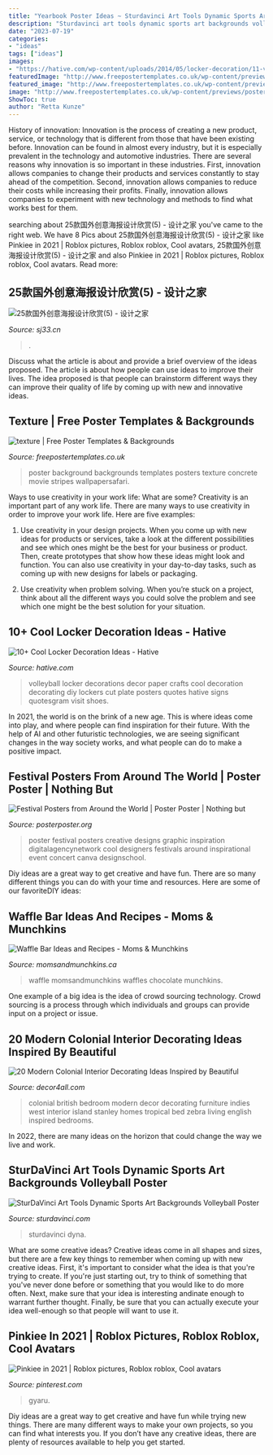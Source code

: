 ```yaml
---
title: "Yearbook Poster Ideas ~ Sturdavinci Art Tools Dynamic Sports Art Backgrounds Volleyball Poster"
description: "Sturdavinci art tools dynamic sports art backgrounds volleyball poster"
date: "2023-07-19"
categories:
- "ideas"
tags: ["ideas"]
images:
- "https://hative.com/wp-content/uploads/2014/05/locker-decoration/11-volleyball-paper-plate.jpg"
featuredImage: "http://www.freepostertemplates.co.uk/wp-content/previews/poster-background-conrete.jpg"
featured_image: "http://www.freepostertemplates.co.uk/wp-content/previews/poster-background-conrete.jpg"
image: "http://www.freepostertemplates.co.uk/wp-content/previews/poster-background-conrete.jpg"
ShowToc: true
author: "Retta Kunze"
---
```



History of innovation:
Innovation is the process of creating a new product, service, or technology that is different from those that have been existing before. Innovation can be found in almost every industry, but it is especially prevalent in the technology and automotive industries. There are several reasons why innovation is so important in these industries. First, innovation allows companies to change their products and services constantly to stay ahead of the competition. Second, innovation allows companies to reduce their costs while increasing their profits. Finally, innovation allows companies to experiment with new technology and methods to find what works best for them.

	

		
searching about 25款国外创意海报设计欣赏(5) - 设计之家 you've came to the right web. We have 8 Pics about 25款国外创意海报设计欣赏(5) - 设计之家 like Pinkiee in 2021 | Roblox pictures, Roblox roblox, Cool avatars, 25款国外创意海报设计欣赏(5) - 设计之家 and also Pinkiee in 2021 | Roblox pictures, Roblox roblox, Cool avatars. Read more:
		
    
## 25款国外创意海报设计欣赏(5) - 设计之家

<img loading=lazy src="http://img.sj33.cn/uploads/allimg/201208/20120803003327940.jpg" onerror="this.onerror=null;this.src='https://tse4.mm.bing.net/th?id=OIP.YeVvCiwCITXKkA7n4CY-pwHaKd&amp;pid=15.1';" alt="25款国外创意海报设计欣赏(5) - 设计之家">

_Source: sj33.cn_

>. 

	

Discuss what the article is about and provide a brief overview of the ideas proposed.
The article is about how people can use ideas to improve their lives. The idea proposed is that people can brainstorm different ways they can improve their quality of life by coming up with new and innovative ideas.

    
## Texture | Free Poster Templates &amp; Backgrounds

<img loading=lazy src="http://www.freepostertemplates.co.uk/wp-content/previews/poster-background-conrete.jpg" onerror="this.onerror=null;this.src='https://tse1.mm.bing.net/th?id=OIP.0eTZrsgy0w4Jc1IiFcP6ygHaKa&amp;pid=15.1';" alt="texture | Free Poster Templates &amp; Backgrounds">

_Source: freepostertemplates.co.uk_

>poster background backgrounds templates posters texture concrete movie stripes wallpapersafari. 

	

Ways to use creativity in your work life: What are some?
Creativity is an important part of any work life. There are many ways to use creativity in order to improve your work life. Here are five examples: 
1. Use creativity in your design projects. When you come up with new ideas for products or services, take a look at the different possibilities and see which ones might be the best for your business or product. Then, create prototypes that show how these ideas might look and function. You can also use creativity in your day-to-day tasks, such as coming up with new designs for labels or packaging. 

2. Use creativity when problem solving. When you’re stuck on a project, think about all the different ways you could solve the problem and see which one might be the best solution for your situation.

    
## 10+ Cool Locker Decoration Ideas - Hative

<img loading=lazy src="https://hative.com/wp-content/uploads/2014/05/locker-decoration/11-volleyball-paper-plate.jpg" onerror="this.onerror=null;this.src='https://tse4.mm.bing.net/th?id=OIP.eI4xj-5LXGFXkkrms-jhvAHaNK&amp;pid=15.1';" alt="10+ Cool Locker Decoration Ideas - Hative">

_Source: hative.com_

>volleyball locker decorations decor paper crafts cool decoration decorating diy lockers cut plate posters quotes hative signs quotesgram visit shoes. 

	

In 2021, the world is on the brink of a new age. This is where ideas come into play, and where people can find inspiration for their future. With the help of AI and other futuristic technologies, we are seeing significant changes in the way society works, and what people can do to make a positive impact.

    
## Festival Posters From Around The World | Poster Poster | Nothing But

<img loading=lazy src="http://www.posterposter.org/wp-content/uploads/2014/06/festival-poster-8.jpg" onerror="this.onerror=null;this.src='https://tse2.mm.bing.net/th?id=OIP.PnFYckfTZL8ecaIB5ggfDQHaMf&amp;pid=15.1';" alt="Festival Posters from Around the World | Poster Poster | Nothing but">

_Source: posterposter.org_

>poster festival posters creative designs graphic inspiration digitalagencynetwork cool designers festivals around inspirational event concert canva designschool. 

	

Diy ideas are a great way to get creative and have fun. There are so many different things you can do with your time and resources. Here are some of our favoriteDIY ideas:

    
## Waffle Bar Ideas And Recipes - Moms &amp; Munchkins

<img loading=lazy src="https://www.momsandmunchkins.ca/wp-content/uploads/2017/10/waffle-bar-3-683x1024.jpg" onerror="this.onerror=null;this.src='https://tse1.mm.bing.net/th?id=OIP.5J8qttnbF7Pq1DzCOH1BbQHaLG&amp;pid=15.1';" alt="Waffle Bar Ideas and Recipes - Moms &amp; Munchkins">

_Source: momsandmunchkins.ca_

>waffle momsandmunchkins waffles chocolate munchkins. 

	

One example of a big idea is the idea of crowd sourcing technology. Crowd sourcing is a process through which individuals and groups can provide input on a project or issue.

    
## 20 Modern Colonial Interior Decorating Ideas Inspired By Beautiful

<img loading=lazy src="https://decor4all.com/wp-content/uploads/2014/08/colonial-homes-bedroom-decorating-ideas-8.jpg" onerror="this.onerror=null;this.src='https://tse1.mm.bing.net/th?id=OIP.xBUUIpX4CTNGRqWaVwIIBgHaJ3&amp;pid=15.1';" alt="20 Modern Colonial Interior Decorating Ideas Inspired by Beautiful">

_Source: decor4all.com_

>colonial british bedroom modern decor decorating furniture indies west interior island stanley homes tropical bed zebra living english inspired bedrooms. 

	

In 2022, there are many ideas on the horizon that could change the way we live and work.

    
## SturDaVinci Art Tools Dynamic Sports Art Backgrounds Volleyball Poster

<img loading=lazy src="https://sturdavinci.com/wp-content/uploads/edd/2015/05/Volleyball-Poster.jpg" onerror="this.onerror=null;this.src='https://tse4.mm.bing.net/th?id=OIP.PrVXSWA8_txei6X2JTaJSQHaFl&amp;pid=15.1';" alt="SturDaVinci Art Tools Dynamic Sports Art Backgrounds Volleyball Poster">

_Source: sturdavinci.com_

>sturdavinci dyna. 

	

What are some creative ideas?
Creative ideas come in all shapes and sizes, but there are a few key things to remember when coming up with new creative ideas. First, it's important to consider what the idea is that you're trying to create. If you're just starting out, try to think of something that you've never done before or something that you would like to do more often. Next, make sure that your idea is interesting andinate enough to warrant further thought. Finally, be sure that you can actually execute your idea well-enough so that people will want to use it.

    
## Pinkiee In 2021 | Roblox Pictures, Roblox Roblox, Cool Avatars

<img loading=lazy src="https://i.pinimg.com/736x/2e/c0/47/2ec0474d9aa6208adb1d6186ddbca227.jpg" onerror="this.onerror=null;this.src='https://tse2.mm.bing.net/th?id=OIP.aEurISryJgBIZBmFqjs66wHaOc&amp;pid=15.1';" alt="Pinkiee in 2021 | Roblox pictures, Roblox roblox, Cool avatars">

_Source: pinterest.com_

>gyaru. 

	

Diy ideas are a great way to get creative and have fun while trying new things. There are many different ways to make your own projects, so you can find what interests you. If you don’t have any creative ideas, there are plenty of resources available to help you get started.

